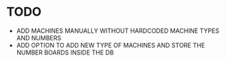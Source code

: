 
# TODO 

- ADD MACHINES MANUALLY WITHOUT HARDCODED MACHINE TYPES AND NUMBERS
- ADD OPTION TO ADD NEW TYPE OF MACHINES AND STORE THE NUMBER BOARDS INSIDE THE DB
